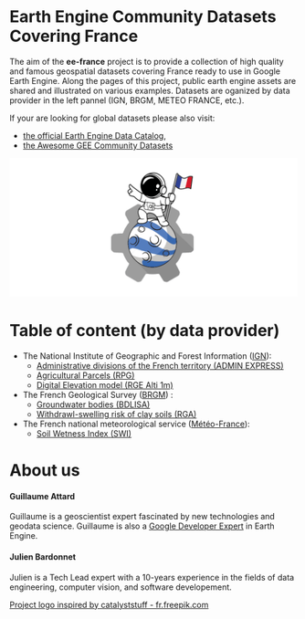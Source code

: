 # Earth Engine Community Datasets Covering France

The aim of the **ee-france** project is to provide a collection of high quality and famous geospatial datasets covering France ready to use in Google Earth Engine. Along the pages of this project, public earth engine assets are shared and illustrated on various examples. Datasets are oganized by data provider in the left pannel (IGN, BRGM, METEO FRANCE, etc.).

If your are looking for global datasets please also visit:

 - [the official Earth Engine Data Catalog](https://developers.google.com/earth-engine/datasets/catalog),
 - [the Awesome GEE Community Datasets](https://samapriya.github.io/awesome-gee-community-datasets/)

 ![logo-projet](/assets/images/logo-ee-france.png)

# Table of content (by data provider)

- The National Institute of Geographic and Forest Information ([IGN](https://www.ign.fr/)):
    - [Administrative divisions of the French territory (ADMIN EXPRESS)](https://geodatafr.github.io/IGN/ADMIN_EXPRESS_Administrative_boundaries/)
    - [Agricultural Parcels (RPG)](https://geodatafr.github.io/IGN/RPG_Agricultural-parcels/)
    - [Digital Elevation model (RGE Alti 1m)](https://geodatafr.github.io/IGN/RGE_Alti_1m_HR_Digital_elevation_model/)
- The French Geological Survey ([BRGM](https://www.brgm.fr/en)) :
    - [Groundwater bodies (BDLISA)](https://geodatafr.github.io/BRGM/BDLISA_Groundwater-bodies/)
    - [Withdrawl-swelling risk of clay soils (RGA)](https://geodatafr.github.io/BRGM/RGA_Withdrawl-swelling_risk_of_clay_soils/)
- The French national meteorological service ([Météo-France](https://meteofrance.com/)):
    - [Soil Wetness Index (SWI)](https://geodatafr.github.io/METEO_FRANCE/SWI_Soil_Wetness_Index/)

# About us

#### Guillaume Attard
 Guillaume is a geoscientist expert fascinated by new technologies and geodata science. Guillaume is also a [Google Developer Expert](https://developers.google.com/community/experts/directory) in Earth Engine.

#### Julien Bardonnet
Julien is a Tech Lead expert with a 10-years experience in the fields of data engineering, computer vision, and software developement.


<a href="https://fr.freepik.com/vecteurs/astronaute-mignon">Project logo inspired by catalyststuff - fr.freepik.com</a>
